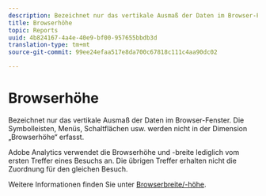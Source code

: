 ```yaml
---
description: Bezeichnet nur das vertikale Ausmaß der Daten im Browser-Fenster. Die Symbolleisten, Menüs, Schaltflächen usw. werden nicht in der Dimension „Browserhöhe“ erfasst.
title: Browserhöhe
topic: Reports
uuid: 4b824167-4a4e-40e9-bf00-957655bbdb3d
translation-type: tm+mt
source-git-commit: 99ee24efaa517e8da700c67818c111c4aa90dc02

---
```



# Browserhöhe

Bezeichnet nur das vertikale Ausmaß der Daten im Browser-Fenster. Die Symbolleisten, Menüs, Schaltflächen usw. werden nicht in der Dimension „Browserhöhe“ erfasst.

Adobe Analytics verwendet die Browserhöhe und -breite lediglich vom ersten Treffer eines Besuchs an. Die übrigen Treffer erhalten nicht die Zuordnung für den gleichen Besuch.

Weitere Informationen finden Sie unter [Browserbreite/-höhe](/help/components/c-variables/dimensionslist/browser-width.md).
